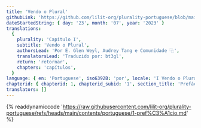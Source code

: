 ```yaml
---
title: 'Vendo o Plural'
githubLink: 'https://github.com/lilit-org/plurality-portuguese/blob/main/contents/portuguese/1-pref%C3%A1cio.md'
dateStartedString: { day: '23', month: '07', year: '2023' }
translations:
  {
    plurality: 'Capítulo I',
    subtitle: 'Vendo o Plural',
    authorsLead: 'Por E. Glen Weyl, Audrey Tang e Comunidade ⿻',
    translatorsLead: 'Traduzido por: bt3gl',
    return: 'retornar',
    chapters: 'capítulos',
  }
language: { en: 'Portuguese', iso6392B: 'por', locale: 'I Vendo o Plural' }
chapterid: { chapterid: 1, chapterid_subid: '1', section_title: 'Prefácio' }
translators: []
---
```

{% readdynamiccode 'https://raw.githubusercontent.com/lilit-org/plurality-portuguese/refs/heads/main/contents/portuguese/1-pref%C3%A1cio.md' %}